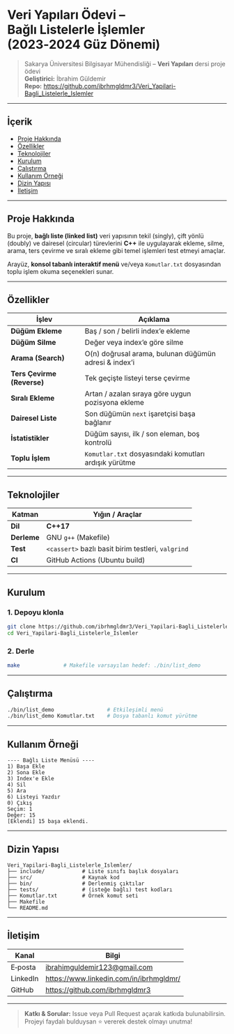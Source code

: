 # Veri Yapıları Ödevi – Bağlı Listelerle İşlemler (2023‑2024 Güz Dönemi)

> Sakarya Üniversitesi Bilgisayar Mühendisliği – **Veri Yapıları** dersi proje ödevi  
> **Geliştirici:** İbrahim Güldemir  
> **Repo:** <https://github.com/ibrhmgldmr3/Veri_Yapilari-Bagli_Listelerle_Islemler>

---

## İçerik

- [Proje Hakkında](#proje-hakkında)
- [Özellikler](#özellikler)
- [Teknolojiler](#teknolojiler)
- [Kurulum](#kurulum)
- [Çalıştırma](#çalıştırma)
- [Kullanım Örneği](#kullanım-örneği)
- [Dizin Yapısı](#dizin-yapısı)
- [İletişim](#iletişim)

---

## Proje Hakkında

Bu proje, **bağlı liste (linked list)** veri yapısının tekil (singly), çift yönlü (doubly) ve dairesel (circular) türevlerini **C++** ile uygulayarak ekleme, silme, arama, ters çevirme ve sıralı ekleme gibi temel işlemleri test etmeyi amaçlar.  

Arayüz, **konsol tabanlı interaktif menü** ve/veya `Komutlar.txt` dosyasından toplu işlem okuma seçenekleri sunar.

---

## Özellikler

| İşlev | Açıklama |
| ----- | -------- |
| **Düğüm Ekleme** | Baş / son / belirli index’e ekleme |
| **Düğüm Silme**  | Değer veya index’e göre silme |
| **Arama (Search)** | O(n) doğrusal arama, bulunan düğümün adresi & index’i |
| **Ters Çevirme (Reverse)** | Tek geçişte listeyi terse çevirme |
| **Sıralı Ekleme** | Artan / azalan sıraya göre uygun pozisyona ekleme |
| **Dairesel Liste** | Son düğümün `next` işaretçisi başa bağlanır |
| **İstatistikler** | Düğüm sayısı, ilk / son eleman, boş kontrolü |
| **Toplu İşlem**  | `Komutlar.txt` dosyasındaki komutları ardışık yürütme |

---

## Teknolojiler

| Katman | Yığın / Araçlar |
| ------ | -------------- |
| **Dil**| **C++17** |
| **Derleme** | GNU `g++` (Makefile) |
| **Test** | `<cassert>` bazlı basit birim testleri, `valgrind` |
| **CI** | GitHub Actions (Ubuntu build) |

---

## Kurulum

### 1. Depoyu klonla

```bash
git clone https://github.com/ibrhmgldmr3/Veri_Yapilari-Bagli_Listelerle_Islemler.git
cd Veri_Yapilari-Bagli_Listelerle_Islemler
```

### 2. Derle

```bash
make              # Makefile varsayılan hedef: ./bin/list_demo
```

---

## Çalıştırma

```bash
./bin/list_demo                 # Etkileşimli menü
./bin/list_demo Komutlar.txt    # Dosya tabanlı komut yürütme
```

---

## Kullanım Örneği

```text
---- Bağlı Liste Menüsü ----
1) Başa Ekle
2) Sona Ekle
3) Index'e Ekle
4) Sil
5) Ara
6) Listeyi Yazdır
0) Çıkış
Seçim: 1
Değer: 15
[Eklendi] 15 başa eklendi.
```

---

## Dizin Yapısı

```text
Veri_Yapilari-Bagli_Listelerle_Islemler/
├── include/            # Liste sınıfı başlık dosyaları
├── src/                # Kaynak kod
├── bin/                # Derlenmiş çıktılar
├── tests/              # (isteğe bağlı) test kodları
├── Komutlar.txt        # Örnek komut seti
├── Makefile
└── README.md
```

---

## İletişim

| Kanal   | Bilgi |
| ------- | ----- |
| E‑posta | ibrahimguldemir123@gmail.com |
| LinkedIn| <https://www.linkedin.com/in/ibrhmgldmr/> |
| GitHub  | <https://github.com/ibrhmgldmr3> |

---

> **Katkı & Sorular:** Issue veya Pull Request açarak katkıda bulunabilirsin.  
> Projeyi faydalı bulduysan ⭐ vererek destek olmayı unutma!
